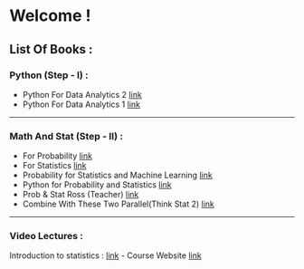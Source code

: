 # Welcome !
## List Of Books :

### Python (Step - I) :  
- Python For Data Analytics 2 [link](https://github.com/vanhien13/MachineLearningBooks/raw/master/Python%20for%20Data%20Analysis.pdf)  
- Python For Data Analytics 1 [link](http://opencarts.org/sachlaptrinh/pdf/28232.pdf)  

---- 

### Math And Stat (Step - II) :  
- For Probability [link](http://julio.staff.ipb.ac.id/files/2015/02/Ross_8th_ed_English.pdf)
- For Statistics [link]()
- Probability for Statistics and Machine Learning [link](https://doc-0g-5o-docs.googleusercontent.com/docs/securesc/sh3o3mv4k8oa1if9daik9hlebl05g1ob/fkf5r4gestaj1n91rgff7qhg5a1nirrm/1536724800000/06686066938771024201/06686066938771024201/1657K45coWOCRiA1FVCtTTV8wJxGR0r2-?e=download&nonce=a5jikrb81i306&user=06686066938771024201&hash=0qfopr4ekl5ca8jiureh9urkfqnoi97j)
- Python for Probability and Statistics [link](https://github.com/liuchengxu/books/raw/master/docs/src/Theory/Python-for-Probability-Statistics-and-Machine-Learning.pdf)
- Prob & Stat Ross (Teacher) [link](http://www.r-5.org/files/books/computers/algo-list/statistics/Sheldon_Ross-Introduction_to_Probability_and_Statistics-EN.pdf)
- Combine With These Two Parallel(Think Stat 2) [link](http://greenteapress.com/thinkstats2/thinkstats2.pdf)

----   

### Video Lectures :
  Introduction to statistics : [link](https://www.youtube.com/watch?v=VPZD_aij8H0)
    - Course Website [link](https://ocw.mit.edu/courses/mathematics/18-650-statistics-for-applications-fall-2016/)

